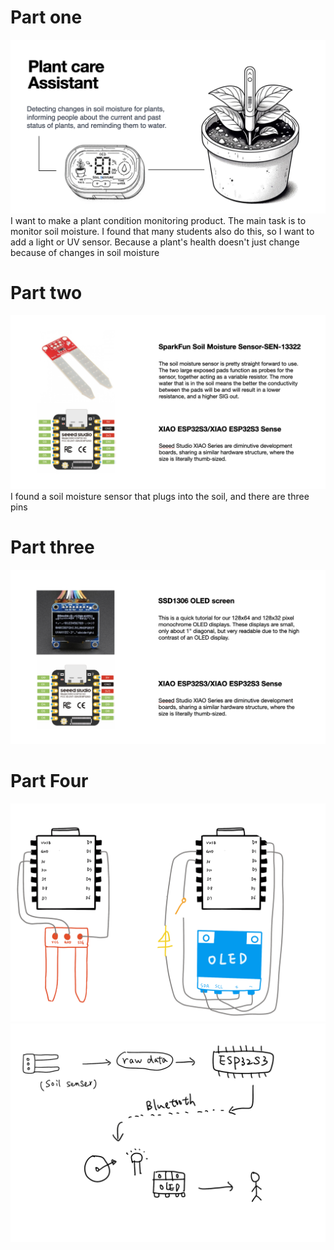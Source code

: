 # Part one
![image](/1.png)
I want to make a plant condition monitoring product. The main task is to monitor soil moisture. I found that many students also do this, so I want to add a light or UV sensor. Because a plant's health doesn't just change because of changes in soil moisture

# Part two
![image](/2.png)
I found a soil moisture sensor that plugs into the soil, and there are three pins

# Part three
![image](/3.png)


# Part Four
![image](/4.png)
![image](/5.png)
